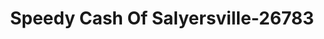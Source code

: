 ---
f_zip-code: 41465
f_state-code: KY
title: Speedy Cash Of Salyersville-26783
f_phone: 606-349-4700
f_city-only: Salyersville
f_address: 460 Allen Dr Salyersville
f_location-unique-id: '26783'
slug: speedy-cash-of-salyersville-26783
updated-on: '2024-05-30T13:46:58.046Z'
created-on: '2024-05-30T13:36:59.803Z'
published-on: '2024-05-30T13:54:32.469Z'
f_city-state: cms/city/salyersville-ky.md
f_company: cms/company/speedy-cash-of-salyersville.md
f_state: cms/state/kentucky.md
layout: '[payday-loan].html'
tags: payday-loan
---